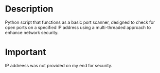 # Description 
Python script that functions as a basic port scanner, designed to check for open ports on a specified IP address using a multi-threaded approach to enhance network security. 

# Important 
IP addreess was not provided on my end for security. 
